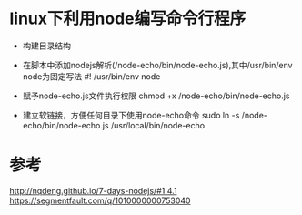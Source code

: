 # linux下利用node编写命令行程序

+ 构建目录结构

+ 在脚本中添加nodejs解析(/node-echo/bin/node-echo.js),其中/usr/bin/env node为固定写法
#! /usr/bin/env node

+ 赋予node-echo.js文件执行权限
chmod +x /node-echo/bin/node-echo.js

+ 建立软链接，方便任何目录下使用node-echo命令
sudo ln -s /node-echo/bin/node-echo.js /usr/local/bin/node-echo


# 参考
http://nqdeng.github.io/7-days-nodejs/#1.4.1
https://segmentfault.com/q/1010000000753040
